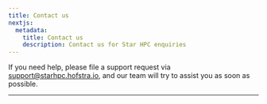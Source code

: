 ```yaml
---
title: Contact us
nextjs:
  metadata:
    title: Contact us
    description: Contact us for Star HPC enquiries
---
```


If you need help, please file a support request via <support@starhpc.hofstra.io>,
and our team will try to assist you as soon as possible.

---
